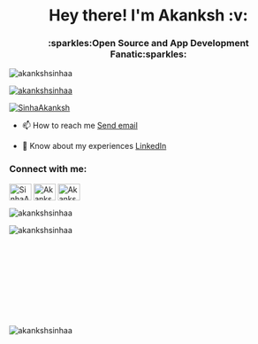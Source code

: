 <h1 align="center">Hey there! I'm Akanksh :v:</h1>
<h3 align="center">:sparkles:Open Source and App Development Fanatic:sparkles:</h3>

<p align="left"> <img src="https://komarev.com/ghpvc/?username=akankshsinhaa&label=Profile%20views&color=0e75b6&style=flat" alt="akankshsinhaa" /> </p>

<p align="left"> <a href="https://github.com/ryo-ma/github-profile-trophy"><img src="https://github-profile-trophy.vercel.app/?username=akankshsinhaa" alt="akankshsinhaa" /></a> </p>

<p align="left"> <a href="https://twitter.com/SinhaAkanksh" target="blank"><img src="https://img.shields.io/twitter/follow/SinhaAkanksh?logo=twitter&style=for-the-badge" alt="SinhaAkanksh" /></a> </p>


- 📫 How to reach me <a href="mailto:someone@example.com">Send email</a>

- 📄 Know about my experiences [LinkedIn](https://www.linkedin.com/in/akanksh-sinhaa-28a37b217)

<h3 align="left">Connect with me:</h3>
<p align="left">
<a href="https://twitter.com/SinhaAkanksh" target="blank"><img align="center" src="https://raw.githubusercontent.com/rahuldkjain/github-profile-readme-generator/master/src/images/icons/Social/twitter.svg" alt="SinhaAkanksh" height="30" width="40" /></a>
<a href="https://www.linkedin.com/in/akanksh-sinha-538192220/" target="blank"><img align="center" src="https://raw.githubusercontent.com/rahuldkjain/github-profile-readme-generator/master/src/images/icons/Social/linked-in-alt.svg" alt="Akanksh Sinha" height="30" width="40" /></a>
<a href="https://instagram.com/akankshsinhaa" target="blank"><img align="center" src="https://raw.githubusercontent.com/rahuldkjain/github-profile-readme-generator/master/src/images/icons/Social/instagram.svg" alt="Akanksh Sinha" height="30" width="40" /></a>
</p>

<centre>
<p><img align="left" src="https://github-readme-stats.vercel.app/api/top-langs?username=akankshsinhaa&show_icons=true&locale=en&layout=compact" alt="akankshsinhaa" /></p><br  />
<p><img align="center" src="https://github-readme-stats.vercel.app/api?username=akankshsinhaa&show_icons=true&locale=en" alt="akankshsinhaa" /></p><br  /><br  /><br  /><br  /><br  /><br  /><br  /><br  />
<p><img align="center" src="https://github-readme-streak-stats.herokuapp.com/?user=akankshsinhaa&" alt="akankshsinhaa" /></p>
</centre>
